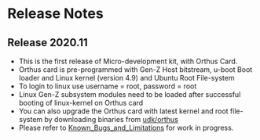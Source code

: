 # Release Notes  



## Release 2020.11  
- This is the first release of Micro-development kit, with Orthus Card.  
- Orthus card is pre-programmed with Gen-Z Host bitstream, u-boot Boot loader and Linux kernel (version 4.9) and Ubuntu Root File-system  
- To login to linux use username = root, password = root  
- Linux Gen-Z subsystem modules need to be loaded after successful booting of linux-kernel on Orthus card  
- You can also upgrade the Orthus card with latest kernel and root file-system by downloading binaries from [udk/orthus]  
- Please refer to [Known_Bugs_and_Limitations] for work in progress.  



[linux-genz]: https://github.com/linux-genz/linux  
[udk/orthus]: https://github.com/linux-genz/linux/udk/orthus 
[Additional_Information]: https://github.com/linux-genz/udk/blob/master/Additional_Information.md  
[README]: https://github.com/linux-genz/udk/blob/master/README.md 
[Known_Bugs_and_Limitations]: https://github.com/linux-genz/linux/udk/Known_Bugs_and_Limitations.md  
